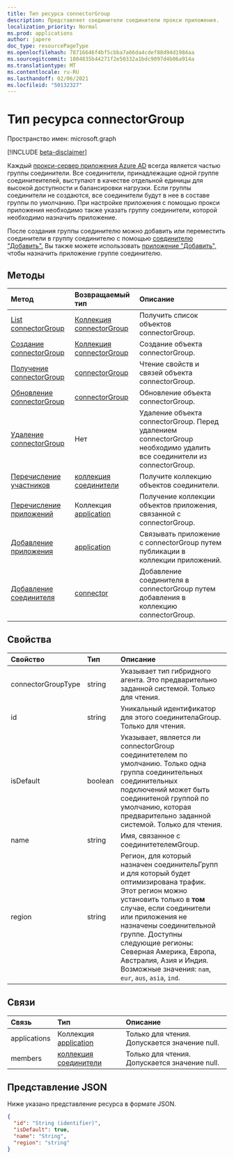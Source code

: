 ```yaml
---
title: Тип ресурса connectorGroup
description: Представляет соединители соединители прокси приложения.
localization_priority: Normal
ms.prod: applications
author: japere
doc_type: resourcePageType
ms.openlocfilehash: 78716646f4bf5cbba7a66da4cdef88d94d1984aa
ms.sourcegitcommit: 1004835b44271f2e50332a1bdc9097d4b06a914a
ms.translationtype: MT
ms.contentlocale: ru-RU
ms.lasthandoff: 02/06/2021
ms.locfileid: "50132327"
---
```

# <a name="connectorgroup-resource-type"></a>Тип ресурса connectorGroup

Пространство имен: microsoft.graph

[!INCLUDE [beta-disclaimer](../../includes/beta-disclaimer.md)]

Каждый [прокси-сервер приложения Azure AD](https://aka.ms/whyappproxy) всегда является частью группы соединители. Все соединители, принадлежащие одной группе соединитеителей, выступают в качестве отдельной единицы для высокой доступности и балансировки нагрузки. Если группы соединители не создаются, все соединители будут в нее в составе группы по умолчанию. При настройке приложения с помощью прокси приложения необходимо также указать группу соединители, которой необходимо назначить приложение.

После создания группы соединителю можно добавить или переместить соединители в группу соединителю с помощью [соединителю "Добавить".](../api/connectorgroup-post-members.md) Вы также можете использовать [приложение "Добавить",](../api/connectorgroup-post-applications.md) чтобы назначить приложение группе соединителю.

## <a name="methods"></a>Методы

| Метод           | Возвращаемый тип    |Описание|
|:---------------|:--------|:----------|
|[List connectorGroup](../api/connectorgroup-list.md) |[Коллекция connectorGroup](connectorgroup.md) | Получить список объектов connectorGroup. |
|[Создание connectorGroup](../api/connectorgroup-post.md) |[Коллекция connectorGroup](connectorgroup.md) | Создание объекта connectorGroup. |
|[Получение connectorGroup](../api/connectorgroup-get.md) | [connectorGroup](connectorgroup.md) | Чтение свойств и связей объекта connectorGroup. |
|[Обновление connectorGroup](../api/connectorgroup-update.md) | [connectorGroup](connectorgroup.md)| Обновление объекта connectorGroup. |
|[Удаление connectorGroup](../api/connectorgroup-delete.md) | Нет | Удаление объекта connectorGroup. Перед удалением connectorGroup необходимо удалить все соединители из connectorGroup. |
|[Перечисление участников](../api/connectorgroup-list-members.md) |[коллекция соединители](connector.md)| Получите коллекцию объектов соединители. |
|[Перечисление приложений](../api/connectorgroup-list-applications.md) |Коллекция [application](application.md)| Получение коллекции объектов приложения, связанной с connectorGroup. |
|[Добавление приложения](../api/connectorgroup-post-applications.md) |[application](application.md)| Связывать приложение с connectorGroup путем публикации в коллекции приложений. |
|[Добавление соединителя](../api/connectorgroup-post-members.md) |[connector](connector.md)| Добавление соединителя в connectorGroup путем добавления в коллекцию connectorGroup. |

## <a name="properties"></a>Свойства
| Свойство     | Тип   |Описание|
|:---------------|:--------|:----------|
|connectorGroupType|string| Указывает тип гибридного агента. Это предварительно заданной системой. Только для чтения. |
|id|string| Уникальный идентификатор для этого соединителаGroup. Только для чтения. |
|isDefault|boolean| Указывает, является ли connectorGroup соединитетелем по умолчанию. Только одна группа соединительных соединительных подключений может быть соединитеной группой по умолчанию, которая предварительно заданной системой. Только для чтения. |
|name|string| Имя, связанное с соединитетелемGroup. |
|region|string| Регион, для который назначен соединительГрупп и для который будет оптимизирована трафик. Этот регион можно установить только в **том** случае, если соединители или приложения не назначены соединительной группе. Доступны следующие регионы: Северная Америка, Европа, Австралия, Азия и Индия. Возможные значения: `nam`, `eur`, `aus`, `asia`, `ind`.|

## <a name="relationships"></a>Связи
| Связь | Тип   |Описание|
|:---------------|:--------|:----------|
|applications|Коллекция [application](application.md)| Только для чтения. Допускается значение null.|
|members|[коллекция соединители](connector.md)| Только для чтения. Допускается значение null.|

## <a name="json-representation"></a>Представление JSON

Ниже указано представление ресурса в формате JSON.

<!-- {
  "blockType": "resource",
  "keyProperty":"id",
  "optionalProperties": [

  ],
  "@odata.type": "microsoft.graph.connectorGroup"
}-->

```json
{
  "id": "String (identifier)",
  "isDefault": true,
  "name": "String",
  "region": "string"
}

```

<!-- uuid: 8fcb5dbc-d5aa-4681-8e31-b001d5168d79
2015-10-25 14:57:30 UTC -->
<!--
{
  "type": "#page.annotation",
  "description": "connectorGroup resource",
  "keywords": "",
  "section": "documentation",
  "tocPath": "",
  "suppressions": []
}
-->



